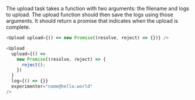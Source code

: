 The upload task takes a function with two arguments: the filename and logs to upload. The upload function should then save the logs using those arguments. It should return a promise that indicates when the upload is complete.

```js
<Upload upload={() => new Promise((resolve, reject) => {})} />
```

```js
<Upload
  upload={() =>
    new Promise((resolve, reject) => {
      reject();
    })
  }
  log={() => {}}
  experimenter="name@hello.world"
/>
```
